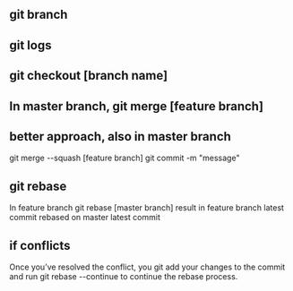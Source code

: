 ## git branch
## git logs
## git checkout [branch name]

## In master branch, git merge [feature branch]
## better approach, also in master branch
git merge --squash [feature branch]
git commit -m "message"


## git rebase
In feature branch
git rebase [master branch]
result in feature branch latest commit rebased on master latest commit 
## if conflicts
Once you’ve resolved the conflict, you git add your changes to the commit and run git rebase --continue to continue the rebase process.
